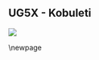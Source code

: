 ## UG5X - Kobuleti
![](https://raw.githubusercontent.com/gavinedwards/jsw_kneeboards/master/media/chartU5GX.jpeg)

\newpage
